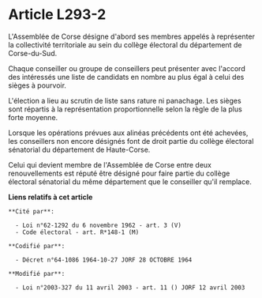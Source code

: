 # Article L293-2

L'Assemblée de Corse désigne d'abord ses membres appelés à représenter la collectivité territoriale au sein du collège
électoral du département de Corse-du-Sud.

Chaque conseiller ou groupe de conseillers peut présenter avec l'accord des intéressés une liste de candidats en nombre au
plus égal à celui des sièges à pourvoir.

L'élection a lieu au scrutin de liste sans rature ni panachage. Les sièges sont répartis à la représentation proportionnelle
selon la règle de la plus forte moyenne.

Lorsque les opérations prévues aux alinéas précédents ont été achevées, les conseillers non encore désignés font de droit
partie du collège électoral sénatorial du département de Haute-Corse.

Celui qui devient membre de l'Assemblée de Corse entre deux renouvellements est réputé être désigné pour faire partie du
collège électoral sénatorial du même département que le conseiller qu'il remplace.

**Liens relatifs à cet article**

	**Cité par**:

	  - Loi n°62-1292 du 6 novembre 1962 - art. 3 (V)
	  - Code électoral - art. R*148-1 (M)

	**Codifié par**:

	  - Décret n°64-1086 1964-10-27 JORF 28 OCTOBRE 1964

	**Modifié par**:

	  - Loi n°2003-327 du 11 avril 2003 - art. 11 () JORF 12 avril 2003
